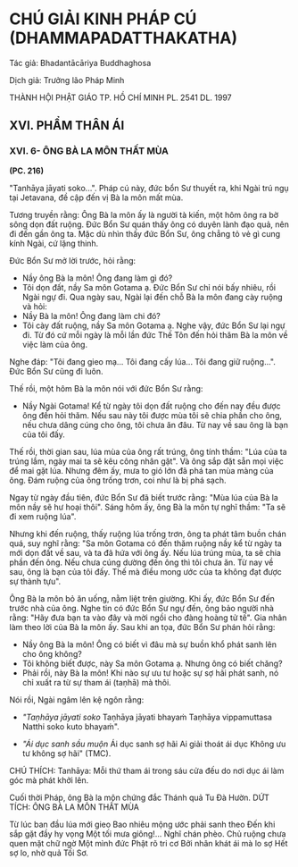 # CHÚ GIẢI KINH PHÁP CÚ (DHAMMAPADATTHAKATHA)

Tác giả: Bhadantācāriya Buddhaghosa

Dịch giả: Trưởng lão Pháp Minh

THÀNH HỘI PHẬT GIÁO TP. HỒ CHÍ MINH
PL. 2541 DL. 1997

## XVI. PHẨM THÂN ÁI

### XVI. 6- ÔNG BÀ LA MÔN THẤT MÙA

**(PC. 216)**

"Tanhāya jāyati soko...".
Pháp cú này, đức bổn Sư thuyết ra, khi Ngài trú ngụ tại Jetavana, đề cập đến vị Bà la môn mất mùa.

Tương truyền rằng: Ông Bà la môn ấy là người tà kiến, một hôm ông ra bờ sông dọn đất ruộng. Đức Bổn Sư quán thấy ông có duyên lành đạo quả, nên đi đến gần ông ta. Mặc dù nhìn thấy đức Bổn
Sư, ông chẳng tỏ vẻ gì cung kính Ngài, cứ lặng thinh.

Đức Bổn Sư mở lời trước, hỏi rằng:

- Nầy ông Bà la môn! Ông đang làm gì đó?
- Tôi dọn đất, nầy Sa môn Gotama ạ. Đức Bổn Sư chỉ nói bấy nhiêu, rồi Ngài ngự đi. Qua ngày sau, Ngài lại đến chỗ Bà la môn đang cày ruộng và hỏi:
- Nầy Bà la môn! Ông đang làm chi đó?
- Tôi cày đất ruộng, nầy Sa môn Gotama ạ.
  Nghe vậy, đức Bổn Sư lại ngự đi. Từ đó cứ mỗi ngày là mỗi lần đức Thế Tôn đến hỏi thăm Bà la môn về việc làm của ông.

Nghe đáp: "Tôi đang gieo mạ... Tôi đang cấy lúa... Tôi đang giữ ruộng...". Đức Bổn Sư cũng đi luôn.

Thế rồi, một hôm Bà la môn nói với đức Bổn Sư rằng:

- Nầy Ngài Gotama! Kể từ ngày tôi dọn đất ruộng cho đến nay đều được ông đến hỏi thăm. Nếu sau này tôi được mùa tôi sẽ chia phần cho ông, nếu chưa dâng cúng cho ông, tôi chưa ăn đâu. Từ nay về sau ông là bạn của tôi đấy.

Thế rồi, thời gian sau, lúa mùa của ông rất trúng, ông tính thầm: "Lúa của ta trúng lắm, ngày mai ta sẽ kêu công nhân gặt". Và ông sắp đặt sẵn mọi việc để mai gặt lúa. Nhưng đêm ấy, mưa to gió lớn đã phá tan mùa màng của ông. Đám ruộng của ông trống trơn, coi như là bị phá sạch.

Ngay từ ngày đầu tiên, đức Bổn Sư đã biết trước rằng: "Mùa lúa của Bà la môn nầy sẽ hư hoại thôi". Sáng hôm ấy, ông Bà la môn tự nghĩ thầm: "Ta sẽ đi xem ruộng lúa".

Nhưng khi đến ruộng, thấy ruộng lúa trống trơn, ông ta phát tâm buồn chán quá, suy nghĩ rằng: "Sa môn Gotama có đến thăm ruộng nầy kể từ ngày ta mới dọn đất về sau, và ta đã hứa với ông ấy. Nếu lúa trúng mùa, ta sẽ chia phần đến ông. Nếu chưa cúng dường đến ông thì tôi chưa ăn. Từ nay về sau, ông là bạn của tôi đấy. Thế mà điều mong ước của ta không đạt được sự thành tựu".

Ông Bà la môn bỏ ăn uống, nằm liệt trên giường.
Khi ấy, đức Bổn Sư đến trước nhà của ông. Nghe tin có đức Bổn Sư ngự đến, ông bảo người nhà rằng: "Hãy đưa bạn ta vào đây và mời ngồi cho đàng hoàng tử tế". Gia nhân làm theo lời của Bà la môn ấy. Sau khi an tọa, đức Bổn Sư phán hỏi rằng:

- Nầy ông Bà la môn! Ông có biết vì đâu mà sự buồn khổ phát sanh lên cho ông không?
- Tôi không biết được, này Sa môn Gotama ạ. Nhưng ông có biết chăng?
- Phải rồi, này Bà la môn! Khi nào sự ưu tư hoặc sự sợ hãi phát sanh, nó chỉ xuất ra từ sự tham ái (taṇhā) mà thôi.

Nói rồi, Ngài ngâm lên kệ ngôn rằng:

- _"Taṇhāya jāyati soko_
  Taṇhāya jāyati bhayaṁ
  Taṇhāya vippamuttasa
  Natthi soko kuto bhayaṁ".

- _"Ái dục sanh sầu muộn_ Ái dục sanh sợ hãi
  Ai giải thoát ái dục
  Không ưu tư không sợ hãi" (TMC).

CHÚ THÍCH:
Tanhāya: Mỗi thứ tham ái trong sáu cửa đếu do nơi dục ái làm góc mà phát khởi lên.

Cuối thời Pháp, ông Bà la môn chứng đắc Thánh quả Tu Đà Hườn.
DỨT TÍCH: ÔNG BÀ LA MÔN THẤT MÙA

Từ lúc ban đầu lúa mới gieo
Bao nhiêu mộng ước phải sanh theo Đến khi sắp gặt đầy hy vọng
Một tối mưa giông!... Nghĩ chán phèo.
Chủ ruộng chưa quen mặt chữ ngờ
Một mình đức Phật rõ tri cơ
Bởi nhân khát ái mà lo sợ
Hết sợ lo, nhờ quả Tối Sơ.
